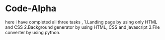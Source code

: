 # Code-Alpha
here i have completed all three tasks , 1.Landing page by using only HTML and CSS     2.Background generator by using HTML, CSS and javascript               3.File converter  by using python.
